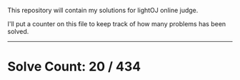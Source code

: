This repository will contain my solutions for lightOJ online judge.

I'll put a counter on this file to keep track of how many problems has been solved.

---
# Solve Count: 20 / 434

